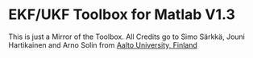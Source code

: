 EKF/UKF Toolbox for Matlab V1.3
===========================

This is just a Mirror of the Toolbox. All Credits go to Simo Särkkä, Jouni Hartikainen and Arno Solin from [Aalto University, Finland](http://becs.aalto.fi/en/research/bayes/ekfukf/)

